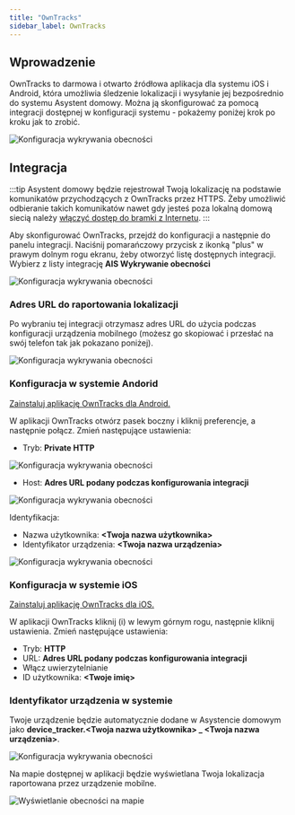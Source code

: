 ```yaml
---
title: "OwnTracks"
sidebar_label: OwnTracks
---
```


## Wprowadzenie

OwnTracks to darmowa i otwarto źródłowa aplikacja dla systemu iOS i Android, która umożliwia śledzenie lokalizacji i wysyłanie jej bezpośrednio do systemu Asystent domowy. Można ją skonfigurować za pomocą integracji dostępnej w konfiguracji systemu - pokażemy poniżej krok po kroku jak to zrobić.

![Konfiguracja wykrywania obecności](/img/en/bramka/presence_detection_0.png)


## Integracja

:::tip
Asystent domowy będzie rejestrował Twoją lokalizację na podstawie komunikatów przychodzących z OwnTracks przez HTTPS. Żeby umożliwić odbieranie takich komunikatów nawet gdy jesteś poza lokalną domową siecią należy [włączyć dostęp  do bramki z Internetu](/docs/ais_bramka_remote_dom_tunnel#włączenie-dostępu).
:::

Aby skonfigurować OwnTracks, przejdź do konfiguracji a następnie do panelu integracji. Naciśnij pomarańczowy przycisk z ikonką "plus" w prawym dolnym rogu ekranu, żeby otworzyć listę dostępnych integracji. Wybierz z listy integrację **AIS Wykrywanie obecności**

![Konfiguracja wykrywania obecności](/img/en/bramka/presence_detection_1.png)

### Adres URL do raportowania lokalizacji

Po wybraniu tej integracji otrzymasz adres URL do użycia podczas konfiguracji urządzenia mobilnego (możesz go skopiować i przesłać na swój telefon tak jak pokazano poniżej).

![Konfiguracja wykrywania obecności](/img/en/bramka/presence_detection_2.png)


### Konfiguracja w systemie Andorid

 <a href="https://play.google.com/store/apps/details?id=org.owntracks.android" target="_blank">Zainstaluj aplikację OwnTracks dla Android.</a>

W aplikacji OwnTracks otwórz pasek boczny i kliknij preferencje, a następnie połącz. Zmień następujące ustawienia:

- Tryb: **Private HTTP**

![Konfiguracja wykrywania obecności](/img/en/bramka/presence_detection_3.png)

- Host: **Adres URL podany podczas konfigurowania integracji**

![Konfiguracja wykrywania obecności](/img/en/bramka/presence_detection_4.png)

Identyfikacja:
- Nazwa użytkownika: **<Twoja nazwa użytkownika>**
- Identyfikator urządzenia: **<Twoja nazwa urządzenia>**


![Konfiguracja wykrywania obecności](/img/en/bramka/presence_detection_5.png)


### Konfiguracja w systemie iOS

 <a href="https://itunes.apple.com/us/app/owntracks/id692424691?mt=8" target="_blank">Zainstaluj aplikację OwnTracks dla iOS.</a>

W aplikacji OwnTracks kliknij (i) w lewym górnym rogu, następnie kliknij ustawienia. Zmień następujące ustawienia:

- Tryb: **HTTP**
- URL: **Adres URL podany podczas konfigurowania integracji**
- Włącz uwierzytelnianie
- ID użytkownika: **<Twoje imię>**

### Identyfikator urządzenia w systemie

Twoje urządzenie będzie automatycznie dodane w Asystencie domowym jako **device_tracker.<Twoja nazwa użytkownika> _ <Twoja nazwa urządzenia>**.

![Konfiguracja wykrywania obecności](/img/en/bramka/presence_detection_6.png)


Na mapie dostępnej w aplikacji będzie wyświetlana Twoja lokalizacja raportowana przez urządzenie mobilne.

![Wyświetlanie obecności na mapie](/img/en/bramka/presence_detection_7.png)
